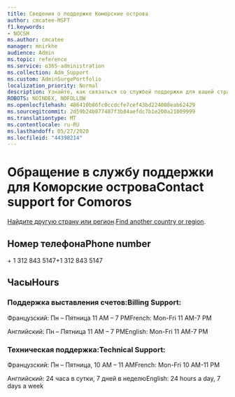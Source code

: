 ```yaml
---
title: Сведения о поддержке Коморские острова
author: cmcatee-MSFT
f1.keywords:
- NOCSH
ms.author: cmcatee
manager: mnirkhe
audience: Admin
ms.topic: reference
ms.service: o365-administration
ms.collection: Adm_Support
ms.custom: AdminSurgePortfolio
localization_priority: Normal
description: Узнайте, как связаться со службой поддержки для вашей страны или региона.
ROBOTS: NOINDEX, NOFOLLOW
ms.openlocfilehash: 486410b86fc0ccdcfe7cef43bd224008eab62429
ms.sourcegitcommit: 2d59b24b877487f3b84aefdc7b1e200a21009999
ms.translationtype: MT
ms.contentlocale: ru-RU
ms.lasthandoff: 05/27/2020
ms.locfileid: "44398214"
---
```

# <a name="contact-support-for-comoros"></a><span data-ttu-id="c0590-103">Обращение в службу поддержки для Коморские острова</span><span class="sxs-lookup"><span data-stu-id="c0590-103">Contact support for Comoros</span></span>

<span data-ttu-id="c0590-104">[Найдите другую страну или регион](../contact-support-for-business-products.md).</span><span class="sxs-lookup"><span data-stu-id="c0590-104">[Find another country or region](../contact-support-for-business-products.md).</span></span>

## <a name="phone-number"></a><span data-ttu-id="c0590-105">Номер телефона</span><span class="sxs-lookup"><span data-stu-id="c0590-105">Phone number</span></span>
<span data-ttu-id="c0590-106">+ 1 312 843 5147</span><span class="sxs-lookup"><span data-stu-id="c0590-106">+1 312 843 5147</span></span>

## <a name="hours"></a><span data-ttu-id="c0590-107">Часы</span><span class="sxs-lookup"><span data-stu-id="c0590-107">Hours</span></span>
### <a name="billing-support"></a><span data-ttu-id="c0590-108">Поддержка выставления счетов:</span><span class="sxs-lookup"><span data-stu-id="c0590-108">Billing Support:</span></span>

<span data-ttu-id="c0590-109">Французский: Пн – Пятница 11 AM – 7 PM</span><span class="sxs-lookup"><span data-stu-id="c0590-109">French: Mon-Fri 11 AM-7 PM</span></span>

<span data-ttu-id="c0590-110">Английский: Пн – Пятница 11 AM – 7 PM</span><span class="sxs-lookup"><span data-stu-id="c0590-110">English: Mon-Fri 11 AM-7 PM</span></span>

### <a name="technical-support"></a><span data-ttu-id="c0590-111">Техническая поддержка:</span><span class="sxs-lookup"><span data-stu-id="c0590-111">Technical Support:</span></span>

<span data-ttu-id="c0590-112">Французский: Пн – Пятница, 10 AM – 11 AM</span><span class="sxs-lookup"><span data-stu-id="c0590-112">French: Mon-Fri 10 AM-11 PM</span></span>

<span data-ttu-id="c0590-113">Английский: 24 часа в сутки, 7 дней в неделю</span><span class="sxs-lookup"><span data-stu-id="c0590-113">English: 24 hours a day, 7 days a week</span></span>
